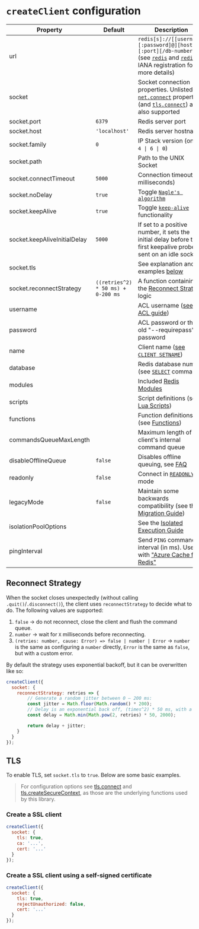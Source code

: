 # `createClient` configuration

| Property                     | Default                                  | Description                                                                                                                                                                                                                                         |
|------------------------------|------------------------------------------|-----------------------------------------------------------------------------------------------------------------------------------------------------------------------------------------------------------------------------------------------------|
| url                          |                                          | `redis[s]://[[username][:password]@][host][:port][/db-number]` (see [`redis`](https://www.iana.org/assignments/uri-schemes/prov/redis) and [`rediss`](https://www.iana.org/assignments/uri-schemes/prov/rediss) IANA registration for more details) |
| socket                       |                                          | Socket connection properties. Unlisted [`net.connect`](https://nodejs.org/api/net.html#socketconnectoptions-connectlistener) properties (and [`tls.connect`](https://nodejs.org/api/tls.html#tlsconnectoptions-callback)) are also supported        |
| socket.port                  | `6379`                                   | Redis server port                                                                                                                                                                                                                                   |
| socket.host                  | `'localhost'`                            | Redis server hostname                                                                                                                                                                                                                               |
| socket.family                | `0`                                      | IP Stack version (one of `4 \| 6 \| 0`)                                                                                                                                                                                                             |
| socket.path                  |                                          | Path to the UNIX Socket                                                                                                                                                                                                                             |
| socket.connectTimeout        | `5000`                                   | Connection timeout (in milliseconds)                                                                                                                                                                                                                |
| socket.noDelay               | `true`                                   | Toggle [`Nagle's algorithm`](https://nodejs.org/api/net.html#net_socket_setnodelay_nodelay)                                                                                                                                                         |
| socket.keepAlive             | `true`                                   | Toggle [`keep-alive`](https://nodejs.org/api/net.html#socketsetkeepaliveenable-initialdelay) functionality                                                                                                                                          |
| socket.keepAliveInitialDelay | `5000`                                   | If set to a positive number, it sets the initial delay before the first keepalive probe is sent on an idle socket                                                                                                                                   |
| socket.tls                   |                                          | See explanation and examples [below](#TLS)                                                                                                                                                                                                          |
| socket.reconnectStrategy     | `((retries^2) * 50 ms) + 0-200 ms`       | A function containing the [Reconnect Strategy](#reconnect-strategy) logic                                                                                                                                                                           |
| username                     |                                          | ACL username ([see ACL guide](https://redis.io/topics/acl))                                                                                                                                                                                         |
| password                     |                                          | ACL password or the old "--requirepass" password                                                                                                                                                                                                    |
| name                         |                                          | Client name ([see `CLIENT SETNAME`](https://redis.io/commands/client-setname))                                                                                                                                                                      |
| database                     |                                          | Redis database number (see [`SELECT`](https://redis.io/commands/select) command)                                                                                                                                                                    |
| modules                      |                                          | Included [Redis Modules](../README.md#packages)                                                                                                                                                                                                     |
| scripts                      |                                          | Script definitions (see [Lua Scripts](../README.md#lua-scripts))                                                                                                                                                                                    |
| functions                    |                                          | Function definitions (see [Functions](../README.md#functions))                                                                                                                                                                                      |
| commandsQueueMaxLength       |                                          | Maximum length of the client's internal command queue                                                                                                                                                                                               |
| disableOfflineQueue          | `false`                                  | Disables offline queuing, see [FAQ](./FAQ.md#what-happens-when-the-network-goes-down)                                                                                                                                                               |
| readonly                     | `false`                                  | Connect in [`READONLY`](https://redis.io/commands/readonly) mode                                                                                                                                                                                    |
| legacyMode                   | `false`                                  | Maintain some backwards compatibility (see the [Migration Guide](./v3-to-v4.md))                                                                                                                                                                    |
| isolationPoolOptions         |                                          | See the [Isolated Execution Guide](./isolated-execution.md)                                                                                                                                                                                         |
| pingInterval                 |                                          | Send `PING` command at interval (in ms). Useful with ["Azure Cache for Redis"](https://learn.microsoft.com/en-us/azure/azure-cache-for-redis/cache-best-practices-connection#idle-timeout)                                                          |

## Reconnect Strategy

When the socket closes unexpectedly (without calling `.quit()`/`.disconnect()`), the client uses `reconnectStrategy` to decide what to do. The following values are supported:
1. `false` -> do not reconnect, close the client and flush the command queue.
2. `number` -> wait for `X` milliseconds before reconnecting.
3. `(retries: number, cause: Error) => false | number | Error` -> `number` is the same as configuring a `number` directly, `Error` is the same as `false`, but with a custom error.

By default the strategy uses exponential backoff, but it can be overwritten like so:

```javascript
createClient({
  socket: {
    reconnectStrategy: retries => {
        // Generate a random jitter between 0 – 200 ms:
        const jitter = Math.floor(Math.random() * 200);
        // Delay is an exponential back off, (times^2) * 50 ms, with a maximum value of 2000 ms:
        const delay = Math.min(Math.pow(2, retries) * 50, 2000);

        return delay + jitter;
    }
  }
});
```

## TLS

To enable TLS, set `socket.tls` to `true`. Below are some basic examples.

> For configuration options see [tls.connect](https://nodejs.org/api/tls.html#tlsconnectoptions-callback) and [tls.createSecureContext](https://nodejs.org/api/tls.html#tlscreatesecurecontextoptions), as those are the underlying functions used by this library.

### Create a SSL client

```javascript
createClient({
  socket: {
    tls: true,
    ca: '...',
    cert: '...'
  }
});
```

### Create a SSL client using a self-signed certificate

```javascript
createClient({
  socket: {
    tls: true,
    rejectUnauthorized: false,
    cert: '...'
  }
});
```
